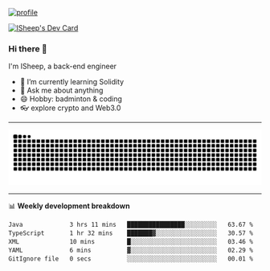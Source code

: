 [![profile](https://user-images.githubusercontent.com/54968314/208005045-e4b42f3b-833d-4242-bfcc-e764865553a2.svg)](https://www.calligrapher.ai/)

<a href="https://app.daily.dev/linziyang1106"><img src="https://api.daily.dev/devcards/v2/i4Spwx5Skx5FpTqWcwoit.png?r=kgx&type=wide" width="652" alt="ISheep's Dev Card"/></a>

### Hi there 🐏

I'm ISheep, a back-end engineer

- 🔭 I’m currently learning Solidity
- 💬 Ask me about anything
- 😄 Hobby: badminton & coding
- 👓 explore crypto and Web3.0

-------

![](https://raw.githubusercontent.com/ISheepp/ISheepp/output/github-contribution-grid-snake.svg)

-------

📊 **Weekly development breakdown**
<!--START_SECTION:waka-->

```txt
Java             3 hrs 11 mins   ████████████████░░░░░░░░░   63.67 %
TypeScript       1 hr 32 mins    ███████▓░░░░░░░░░░░░░░░░░   30.57 %
XML              10 mins         █░░░░░░░░░░░░░░░░░░░░░░░░   03.46 %
YAML             6 mins          ▓░░░░░░░░░░░░░░░░░░░░░░░░   02.29 %
GitIgnore file   0 secs          ░░░░░░░░░░░░░░░░░░░░░░░░░   00.01 %
```

<!--END_SECTION:waka-->
